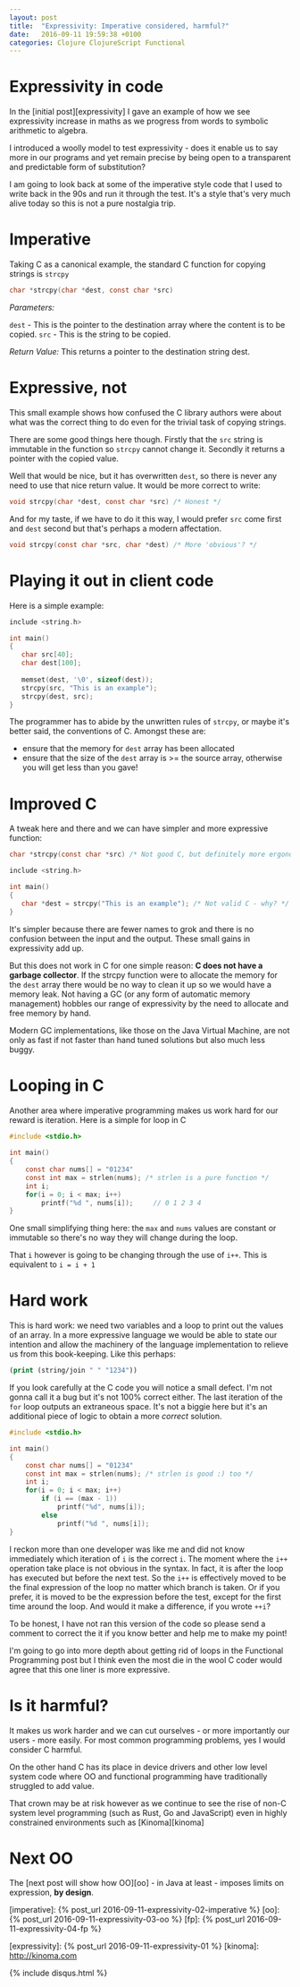 ```yaml
---
layout: post
title:  "Expressivity: Imperative considered, harmful?"
date:   2016-09-11 19:59:38 +0100
categories: Clojure ClojureScript Functional
---
```


# Expressivity in code
In the [initial post][expressivity] I gave an example of how we see expressivity increase in maths as we progress from words to symbolic arithmetic to algebra.

I introduced a woolly model to test expressivity - does it enable us to say more in our programs and yet remain precise by being open to a transparent and predictable form of substitution?

I am going to look back at some of the imperative style code that I used to write back in the 90s and run it through the test. It's a style that's very much alive today so this is not a pure nostalgia trip.

# Imperative
Taking C as a canonical example, the standard C function for copying strings is `strcpy`

```C
char *strcpy(char *dest, const char *src)
```

*Parameters:* 

`dest` - This is the pointer to the destination array where the content is to be copied. `src` - This is the string to be copied.

*Return Value:* This returns a pointer to the destination string dest.

# Expressive, not
This small example shows how confused the C library authors were about what was the correct thing to do even for the trivial task of copying strings.

There are some good things here though. Firstly that the `src` string is immutable in the function so `strcpy` cannot change it. Secondly it returns a pointer with the copied value.

Well that would be nice, but it has overwritten `dest`, so there is never any need to use that nice return value. It would be more correct to write:

```C
void strcpy(char *dest, const char *src) /* Honest */
```

And for my taste, if we have to do it this way, I would prefer `src` come first and `dest` second but that's perhaps a modern affectation.

```C
void strcpy(const char *src, char *dest) /* More 'obvious'? */
```

# Playing it out in client code
Here is a simple example:

```C
include <string.h>

int main()
{
   char src[40];
   char dest[100];
  
   memset(dest, '\0', sizeof(dest));
   strcpy(src, "This is an example");
   strcpy(dest, src);
}

```

The programmer has to abide by the unwritten rules of `strcpy`, or maybe it's better said, the conventions of C. Amongst these are:
- ensure that the memory for `dest` array has been allocated
- ensure that the size of the `dest` array is >= the source array, otherwise you will get less than you gave!

# Improved C

A tweak here and there and we can have simpler and more expressive function:

```C
char *strcpy(const char *src) /* Not good C, but definitely more ergonomic */
```

```C
include <string.h>

int main()
{
   char *dest = strcpy("This is an example"); /* Not valid C - why? */
}

```

It's simpler because there are fewer names to grok and there is no confusion between the input and the output. These small gains in expressivity add up.

But this does not work in C for one simple reason: **C does not have a garbage collector**. If the strcpy function were to allocate the memory for the `dest` array there would be no way to clean it up so we would have a memory leak. Not having a GC (or any form of automatic memory management) hobbles our range of expressivity by the need to allocate and free memory by hand. 

Modern GC implementations, like those on the Java Virtual Machine, are not only as fast if not faster than hand tuned solutions but also much less buggy.

# Looping in C

Another area where imperative programming makes us work hard for our reward is iteration. Here is a simple for loop in C

```C
#include <stdio.h>
 
int main()
{
    const char nums[] = "01234"
    const int max = strlen(nums); /* strlen is a pure function */
    int i;
    for(i = 0; i < max; i++)
        printf("%d ", nums[i]);     // 0 1 2 3 4
}
```

One small simplifying thing here: the `max` and `nums` values are constant or immutable so there's no way they will change during the loop.

That `i` however is going to be changing through the use of `i++`. This is equivalent to `i = i + 1`

# Hard work

This is hard work: we need two variables and a loop to print out the values of an array. In a more expressive language we would be able to state our intention and allow the machinery of the language implementation to relieve us from this book-keeping. Like this perhaps:

```Clojure
(print (string/join " " "1234"))
```

If you look carefully at the C code you will notice a small defect. I'm not gonna call it a bug but it's not 100% correct either. The last iteration of the `for` loop outputs an extraneous space. It's not a biggie here but it's an additional piece of logic to obtain a more *correct* solution.

```C
#include <stdio.h>

int main()
{
    const char nums[] = "01234"
    const int max = strlen(nums); /* strlen is good :) too */
    int i;
    for(i = 0; i < max; i++)
        if (i == (max - 1))
            printf("%d", nums[i]);
        else
            printf("%d ", nums[i]);
}
```

I reckon more than one developer was like me and did not know immediately which iteration of `i` is the correct `i`. The moment where the `i++` operation take place is not obvious in the syntax. In fact, it is after the loop has executed but before the next test. So the `i++` is effectively moved to be the final expression of the loop no matter which branch is taken. Or if you prefer, it is moved to be the expression before the test, except for the first time around the loop. And would it make a difference, if you wrote `++i`?
 
To be honest, I have not ran this version of the code so please send a comment to correct the it if you know better and help me to make my point!

I'm going to go into more depth about getting rid of loops in the Functional Programming post but I think even the most die in the wool C coder would agree that this one liner is more expressive.

# Is it harmful?

It makes us work harder and we can cut ourselves - or more importantly our users - more easily. For most common programming problems, yes I would consider C harmful.

On the other hand C has its place in device drivers and other low level system code where OO and functional programming have traditionally struggled to add value. 

That crown may be at risk however as we continue to see the rise of non-C system level programming (such as Rust, Go and JavaScript) even in highly constrained environments such as [Kinoma][kinoma]

# Next OO

The [next post will show how OO][oo] - in Java at least - imposes limits on expression, **by design**.

[imperative]: {% post_url 2016-09-11-expressivity-02-imperative %}
[oo]: {% post_url 2016-09-11-expressivity-03-oo %}
[fp]: {% post_url 2016-09-11-expressivity-04-fp %}

[expressivity]: {% post_url 2016-09-11-expressivity-01 %}
[kinoma]: http://kinoma.com

{% include disqus.html %}